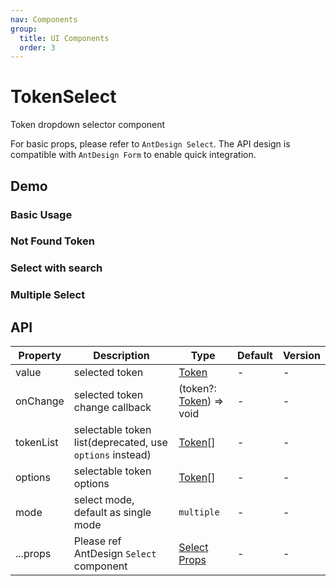```yaml
---
nav: Components
group:
  title: UI Components
  order: 3
---
```


# TokenSelect

Token dropdown selector component

For basic props, please refer to `AntDesign Select`. The API design is compatible with `AntDesign Form` to enable quick integration.

## Demo

### Basic Usage

<code src="./demos/basic.tsx"></code>

### Not Found Token

<code src="./demos/notFoundToken.tsx"></code>

### Select with search

<code src="./demos/withSearch.tsx"></code>

### Multiple Select

<code src="./demos/multipltSelect.tsx"></code>

## API

| Property | Description | Type | Default | Version |
| --- | --- | --- | --- | --- |
| value | selected token | [Token](/components/types-cn#token) | - | - |
| onChange | selected token change callback | (token?: [Token](/components/types-cn#token)) => void | - | - |
| tokenList | selectable token list(deprecated, use `options` instead) | [Token](/components/types-cn#token)[] | - | - |
| options | selectable token options | [Token](/components/types-cn#token)[] | - | - |
| mode | select mode, default as single mode | `multiple` | - | - |
| ...props | Please ref AntDesign `Select` component | [Select Props](https://ant-design.antgroup.com/components/select-cn#select-props) | - | - |
